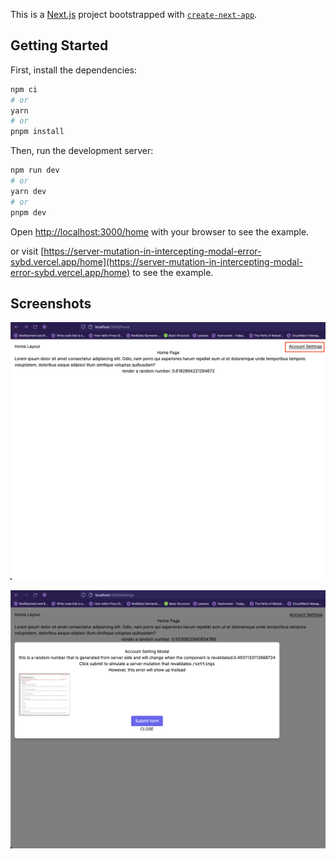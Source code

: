 This is a [Next.js](https://nextjs.org/) project bootstrapped with [`create-next-app`](https://github.com/vercel/next.js/tree/canary/packages/create-next-app).

## Getting Started

First, install the dependencies:

```bash
npm ci
# or
yarn
# or
pnpm install
```

Then, run the development server:

```bash
npm run dev
# or
yarn dev
# or
pnpm dev
```

Open [http://localhost:3000/home](http://localhost:3000/home) with your browser to see the example.

or visit [https://server-mutation-in-intercepting-modal-error-sybd.vercel.app/home](https://server-mutation-in-intercepting-modal-error-sybd.vercel.app/home) to see the example.

## Screenshots

![home page](public/screenshot1.png)

![intercepting route](public/screenshot2.png)
